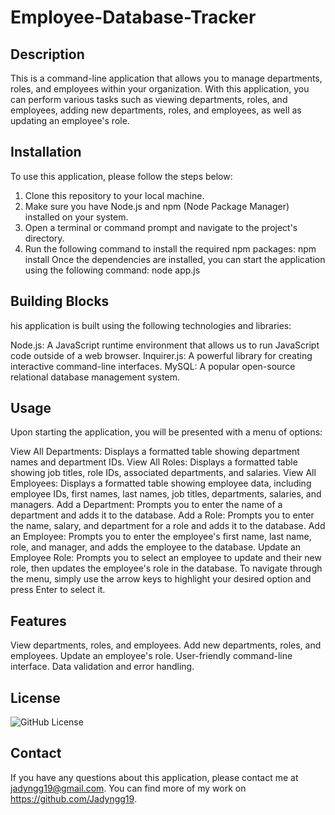 # Employee-Database-Tracker

## Description

This is a command-line application that allows you to manage departments, roles, and employees within your organization. With this application, you can perform various tasks such as viewing departments, roles, and employees, adding new departments, roles, and employees, as well as updating an employee's role.

## Installation

To use this application, please follow the steps below:

1. Clone this repository to your local machine.
2. Make sure you have Node.js and npm (Node Package Manager) installed on your system.
3. Open a terminal or command prompt and navigate to the project's directory.
4. Run the following command to install the required npm packages: npm install
Once the dependencies are installed, you can start the application using the following command: node app.js

## Building Blocks

his application is built using the following technologies and libraries:

Node.js: A JavaScript runtime environment that allows us to run JavaScript code outside of a web browser.
Inquirer.js: A powerful library for creating interactive command-line interfaces.
MySQL: A popular open-source relational database management system.

## Usage
Upon starting the application, you will be presented with a menu of options:

View All Departments: Displays a formatted table showing department names and department IDs.
View All Roles: Displays a formatted table showing job titles, role IDs, associated departments, and salaries.
View All Employees: Displays a formatted table showing employee data, including employee IDs, first names, last names, job titles, departments, salaries, and managers.
Add a Department: Prompts you to enter the name of a department and adds it to the database.
Add a Role: Prompts you to enter the name, salary, and department for a role and adds it to the database.
Add an Employee: Prompts you to enter the employee's first name, last name, role, and manager, and adds the employee to the database.
Update an Employee Role: Prompts you to select an employee to update and their new role, then updates the employee's role in the database.
To navigate through the menu, simply use the arrow keys to highlight your desired option and press Enter to select it.

## Features

View departments, roles, and employees.
Add new departments, roles, and employees.
Update an employee's role.
User-friendly command-line interface.
Data validation and error handling.

## License

![GitHub License](https://img.shields.io/badge/license-MIT-blue.svg)

## Contact

If you have any questions about this application, please contact me at jadyngg19@gmail.com. You can find more of my work on https://github.com/Jadyngg19.